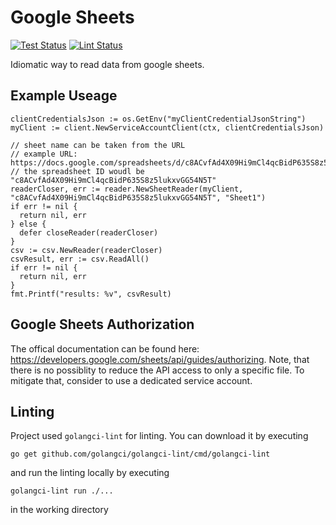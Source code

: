 # Google Sheets

[![Test Status](https://github.com/jo-hoe/google-sheets/workflows/test/badge.svg)](https://github.com/jo-hoe/google-sheets/actions?workflow=test)
[![Lint Status](https://github.com/jo-hoe/google-sheets/workflows/lint/badge.svg)](https://github.com/jo-hoe/google-sheets/actions?workflow=lint)

Idiomatic way to read data from google sheets.

## Example Useage

```golang
clientCredentialsJson := os.GetEnv("myClientCredentialJsonString")
myClient := client.NewServiceAccountClient(ctx, clientCredentialsJson)

// sheet name can be taken from the URL
// example URL: https://docs.google.com/spreadsheets/d/c8ACvfAd4X09Hi9mCl4qcBidP635S8z5lukxvGG54N5T/edit#gid=0
// the spreadsheet ID woudl be "c8ACvfAd4X09Hi9mCl4qcBidP635S8z5lukxvGG54N5T"
readerCloser, err := reader.NewSheetReader(myClient, "c8ACvfAd4X09Hi9mCl4qcBidP635S8z5lukxvGG54N5T", "Sheet1")
if err != nil {
  return nil, err
} else {
  defer closeReader(readerCloser)
}
csv := csv.NewReader(readerCloser)
csvResult, err := csv.ReadAll()
if err != nil {
  return nil, err
}
fmt.Printf("results: %v", csvResult)
```

## Google Sheets Authorization

The offical documentation can be found here: <https://developers.google.com/sheets/api/guides/authorizing>.
Note, that there is no possiblity to reduce the API access to only a specific file.
To mitigate that, consider to use a dedicated service account.

## Linting

Project used `golangci-lint` for linting. You can download it by executing

```cli
go get github.com/golangci/golangci-lint/cmd/golangci-lint
```

and run the linting locally by executing

```cli
golangci-lint run ./...
```

in the working directory
